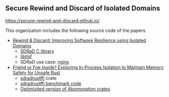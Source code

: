 ## Secure Rewind and Discard of Isolated Domains 

https://secure-rewind-and-discard.github.io/

This organization includes the following source code of the papers: 

* [Rewind & Discard: Improving Software Resilience using Isolated Domains](https://ieeexplore.ieee.org/document/10202652)
  * [SDRaD C library](https://github.com/secure-rewind-and-discard/secure-rewind-and-discard)
  * [libtlsf](https://github.com/secure-rewind-and-discard/libtlsf)
  * SDRaD use case: [nginx](https://github.com/secure-rewind-and-discard/nginx)
* [Friend or Foe Inside? Exploring In-Process Isolation to Maintain Memory Safety for Unsafe Rust](https://arxiv.org/abs/2306.08127)
  * [sdradrustffi](https://github.com/secure-rewind-and-discard/sdradrustffi) crate
  * [sdradrustffi benchmark code](https://github.com/secure-rewind-and-discard/secure-rewind-and-discard-rust-ffi)
  * [Optimizited version of Abomonation crates](https://github.com/secure-rewind-and-discard/abomonation)
